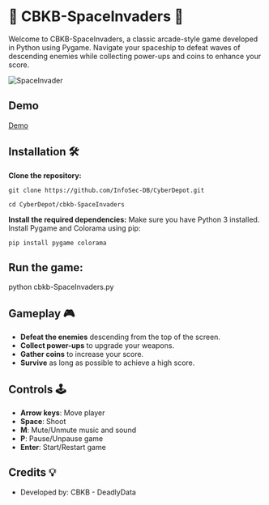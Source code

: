 # 🚀 CBKB-SpaceInvaders 🌌
Welcome to CBKB-SpaceInvaders, a classic arcade-style game developed in Python using Pygame. Navigate your spaceship to defeat waves of descending enemies while collecting power-ups and coins to enhance your score.

![SpaceInvader](https://colorblindkeybangers.com/imgs/spaceinvaders.png)

## Demo
  [Demo](https://colorblindkeybangers.com/imgs/cbkb-spaceinvaders.mp4)

## Installation 🛠️

 **Clone the repository:**


`git clone https://github.com/InfoSec-DB/CyberDepot.git`

`cd CyberDepot/cbkb-SpaceInvaders`

  
**Install the required dependencies:**
Make sure you have Python 3 installed. Install Pygame and Colorama using pip:

    pip install pygame colorama


## Run the game:

python cbkb-SpaceInvaders.py

## Gameplay 🎮

-  **Defeat the enemies** descending from the top of the screen.
-  **Collect power-ups** to upgrade your weapons.
-  **Gather coins** to increase your score.
-  **Survive** as long as possible to achieve a high score.

## Controls 🕹️

-  **Arrow keys**: Move player
-  **Space**: Shoot
-  **M**: Mute/Unmute music and sound
-  **P**: Pause/Unpause game
-  **Enter**: Start/Restart game

## Credits 💡
- Developed by: CBKB - DeadlyData